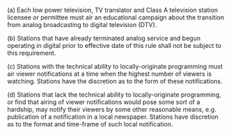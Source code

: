 (a) Each low power television, TV translator and Class A television station licensee or permittee must air an educational campaign about the transition from analog broadcasting to digital television (DTV).

(b) Stations that have already terminated analog service and begun operating in digital prior to effective date of this rule shall not be subject to this requirement.

(c) Stations with the technical ability to locally-originate programming must air viewer notifications at a time when the highest number of viewers is watching. Stations have the discretion as to the form of these notifications.

(d) Stations that lack the technical ability to locally-originate programming, or find that airing of viewer notifications would pose some sort of a hardship, may notify their viewers by some other reasonable means, e.g. publication of a notification in a local newspaper. Stations have discretion as to the format and time-frame of such local notification.

